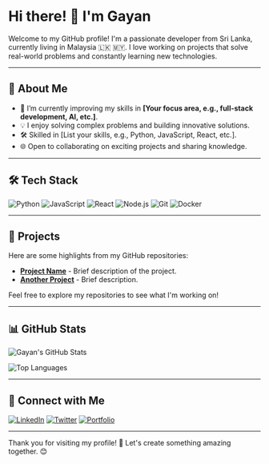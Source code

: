 # Hi there! 👋 I'm Gayan

Welcome to my GitHub profile! I'm a passionate developer from Sri Lanka, currently living in Malaysia 🇱🇰 🇲🇾. I love working on projects that solve real-world problems and constantly learning new technologies.

---

## 🚀 About Me
- 🌱 I’m currently improving my skills in **[Your focus area, e.g., full-stack development, AI, etc.]**.
- 💡 I enjoy solving complex problems and building innovative solutions.
- 🛠️ Skilled in [List your skills, e.g., Python, JavaScript, React, etc.].
- 🌐 Open to collaborating on exciting projects and sharing knowledge.

---

## 🛠️ Tech Stack

![Python](https://img.shields.io/badge/Python-3776AB?style=for-the-badge&logo=python&logoColor=white)
![JavaScript](https://img.shields.io/badge/JavaScript-F7DF1E?style=for-the-badge&logo=javascript&logoColor=black)
![React](https://img.shields.io/badge/React-20232A?style=for-the-badge&logo=react&logoColor=61DAFB)
![Node.js](https://img.shields.io/badge/Node.js-339933?style=for-the-badge&logo=nodedotjs&logoColor=white)
![Git](https://img.shields.io/badge/Git-F05032?style=for-the-badge&logo=git&logoColor=white)
![Docker](https://img.shields.io/badge/Docker-2496ED?style=for-the-badge&logo=docker&logoColor=white)

---

## 📂 Projects
Here are some highlights from my GitHub repositories:

- **[Project Name](https://github.com/its-me-gayan/)** - Brief description of the project.
- **[Another Project](https://github.com/its-me-gayan/)** - Brief description.

Feel free to explore my repositories to see what I'm working on!

---

## 📊 GitHub Stats

![Gayan's GitHub Stats](https://github-readme-stats.vercel.app/api?username=its-me-gayan&show_icons=true&theme=radical)

![Top Languages](https://github-readme-stats.vercel.app/api/top-langs/?username=its-me-gayan&layout=compact&theme=radical)

---

## 🤝 Connect with Me

[![LinkedIn](https://img.shields.io/badge/LinkedIn-0A66C2?style=for-the-badge&logo=linkedin&logoColor=white)](https://www.linkedin.com/in/your-linkedin-profile/)
[![Twitter](https://img.shields.io/badge/Twitter-1DA1F2?style=for-the-badge&logo=twitter&logoColor=white)](https://twitter.com/your-twitter-profile)
[![Portfolio](https://img.shields.io/badge/Portfolio-000000?style=for-the-badge&logo=vercel&logoColor=white)](https://your-portfolio-url/)

---

Thank you for visiting my profile! 🚀 Let's create something amazing together. 😊
